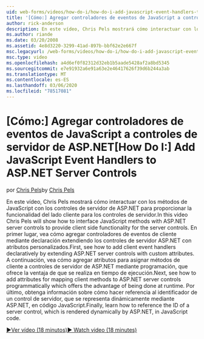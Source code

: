 ```yaml
---
uid: web-forms/videos/how-do-i/how-do-i-add-javascript-event-handlers-to-aspnet-server-controls
title: '[Cómo:] Agregar controladores de eventos de JavaScript a controles de servidor de ASP.NET | Microsoft Docs'
author: rick-anderson
description: En este vídeo, Chris Pels mostrará cómo interactuar con los métodos de JavaScript con los controles de servidor de ASP.NET para proporcionar la funcionalidad del lado cliente para el servidor contr...
ms.author: riande
ms.date: 03/20/2008
ms.assetid: 4e8d3220-3299-41ad-897b-bbf62e2e667f
msc.legacyurl: /web-forms/videos/how-do-i/how-do-i-add-javascript-event-handlers-to-aspnet-server-controls
msc.type: video
ms.openlocfilehash: a4d6ef0f82312d32eb1b5aade5428af2a8bd5345
ms.sourcegitcommit: e7e91932a6e91a63e2e46417626f39d6b244a3ab
ms.translationtype: MT
ms.contentlocale: es-ES
ms.lasthandoff: 03/06/2020
ms.locfileid: "78517081"
---
```

# <a name="how-do-i-add-javascript-event-handlers-to-aspnet-server-controls"></a><span data-ttu-id="a9aaf-103">[Cómo:] Agregar controladores de eventos de JavaScript a controles de servidor de ASP.NET</span><span class="sxs-lookup"><span data-stu-id="a9aaf-103">[How Do I:] Add JavaScript Event Handlers to ASP.NET Server Controls</span></span>

<span data-ttu-id="a9aaf-104">por [Chris Pels](https://twitter.com/chrispels)</span><span class="sxs-lookup"><span data-stu-id="a9aaf-104">by [Chris Pels](https://twitter.com/chrispels)</span></span>

<span data-ttu-id="a9aaf-105">En este vídeo, Chris Pels mostrará cómo interactuar con los métodos de JavaScript con los controles de servidor de ASP.NET para proporcionar la funcionalidad del lado cliente para los controles de servidor.</span><span class="sxs-lookup"><span data-stu-id="a9aaf-105">In this video Chris Pels will show how to interface JavaScript methods with ASP.NET server controls to provide client side functionality for the server controls.</span></span> <span data-ttu-id="a9aaf-106">En primer lugar, vea cómo agregar controladores de eventos de cliente mediante declaración extendiendo los controles de servidor ASP.NET con atributos personalizados.</span><span class="sxs-lookup"><span data-stu-id="a9aaf-106">First, see how to add client event handlers declaratively by extending ASP.NET server controls with custom attributes.</span></span> <span data-ttu-id="a9aaf-107">A continuación, vea cómo agregar atributos para asignar métodos de cliente a controles de servidor de ASP.NET mediante programación, que ofrece la ventaja de que se realiza en tiempo de ejecución.</span><span class="sxs-lookup"><span data-stu-id="a9aaf-107">Next, see how to add attributes for mapping client methods to ASP.NET server controls programmatically which offers the advantage of being done at runtime.</span></span> <span data-ttu-id="a9aaf-108">Por último, obtenga información sobre cómo hacer referencia al identificador de un control de servidor, que se representa dinámicamente mediante ASP.NET, en código JavaScript.</span><span class="sxs-lookup"><span data-stu-id="a9aaf-108">Finally, learn how to reference the ID of a server control, which is rendered dynamically by ASP.NET, in JavaScript code.</span></span>

[<span data-ttu-id="a9aaf-109">&#9654;Ver vídeo (18 minutos)</span><span class="sxs-lookup"><span data-stu-id="a9aaf-109">&#9654; Watch video (18 minutes)</span></span>](https://channel9.msdn.com/Blogs/ASP-NET-Site-Videos/how-do-i-add-javascript-event-handlers-to-aspnet-server-controls)
